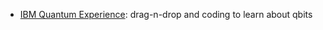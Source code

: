 - [IBM Quantum Experience](https://quantum-computing.ibm.com/docs/): drag-n-drop and coding to learn about qbits
